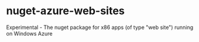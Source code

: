 nuget-azure-web-sites
=====================

Experimental - The nuget package for x86 apps (of type "web site") running on Windows Azure